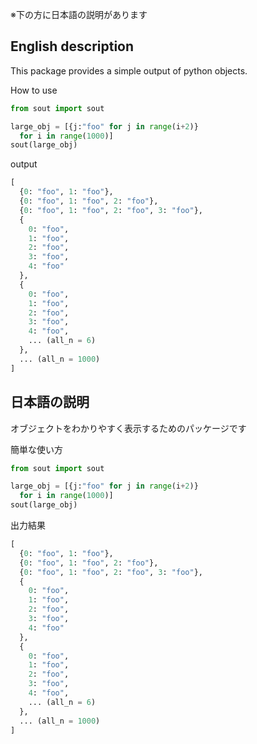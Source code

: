 ※下の方に日本語の説明があります

## English description
This package provides a simple output of python objects.

How to use

```python
from sout import sout

large_obj = [{j:"foo" for j in range(i+2)}
  for i in range(1000)]
sout(large_obj)
```

output
```python
[
  {0: "foo", 1: "foo"},
  {0: "foo", 1: "foo", 2: "foo"},
  {0: "foo", 1: "foo", 2: "foo", 3: "foo"},
  {
    0: "foo",
    1: "foo",
    2: "foo",
    3: "foo",
    4: "foo"
  },
  {
    0: "foo",
    1: "foo",
    2: "foo",
    3: "foo",
    4: "foo",
    ... (all_n = 6)
  },
  ... (all_n = 1000)
]
```

## 日本語の説明
オブジェクトをわかりやすく表示するためのパッケージです

簡単な使い方
```python
from sout import sout

large_obj = [{j:"foo" for j in range(i+2)}
  for i in range(1000)]
sout(large_obj)
```

出力結果
```python
[
  {0: "foo", 1: "foo"},
  {0: "foo", 1: "foo", 2: "foo"},
  {0: "foo", 1: "foo", 2: "foo", 3: "foo"},
  {
    0: "foo",
    1: "foo",
    2: "foo",
    3: "foo",
    4: "foo"
  },
  {
    0: "foo",
    1: "foo",
    2: "foo",
    3: "foo",
    4: "foo",
    ... (all_n = 6)
  },
  ... (all_n = 1000)
]
```
